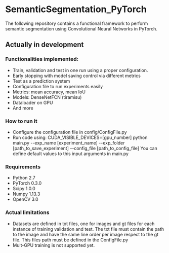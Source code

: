# SemanticSegmentation_PyTorch

The following repository contains a functional framework to perform semantic segmentation using Convolutional Neural Networks in PyTorch.

## Actually in development

### Functionalities implemented:
- Train, validation and test in one run using a proper configuration.
- Early stopping with model saving control via different metrics
- Test as a prediction system
- Configuration file to run experiments easily
- Metrics: mean accuracy, mean IoU
- Models: DenseNetFCN (tiramisu)
- Dataloader on GPU
- And more

### How to run it
- Configure the configuration file in config/ConfigFile.py
- Run code using: CUDA_VISIBLE_DEVICES=[gpu_number] python main.py --exp_name [experiment_name] 
  --exp_folder [path_to_save_experiment] --config_file [path_to_config_file]
  You can define default values to this input arguments in main.py
  
 ### Requirements
 - Python 2.7
 - PyTorch 0.3.0
 - Scipy 1.0.0
 - Numpy 1.13.3
 - OpenCV 3.0
  
### Actual limitations
- Datasets are defined in txt files, one for images and gt files for each instance of training validation and test. The txt file must contain the path to the image and have the same line order per image respect to the gt file. This files path must be defined in the ConfigFile.py
- Mult-GPU training is not supported yet.
